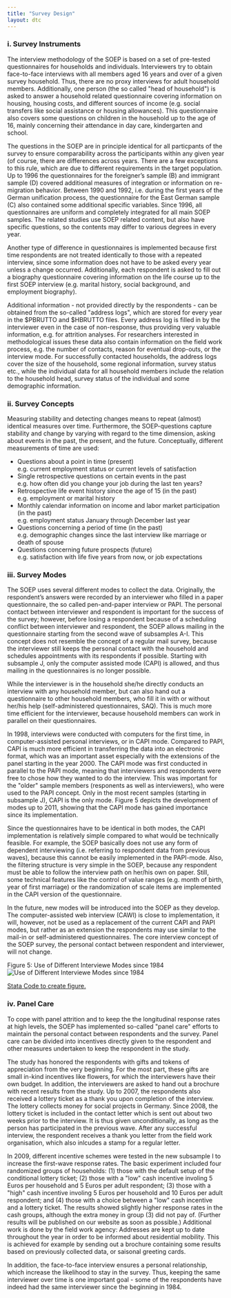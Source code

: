 ```yaml
---
title: "Survey Design"
layout: dtc
---
```


### i. Survey Instruments

The interview methodology of the SOEP is based on a set of pre-tested
questionnaires for households and individuals. Interviewers try to
obtain face-to-face interviews with all members aged 16 years and over
of a given survey household. Thus, there are no proxy interviews for
adult household members. Additionally, one person (the so called
"head of household") is asked to answer a household related
questionnaire covering information on housing, housing costs, and
different sources of income (e.g. social transfers like social
assistance or housing allowances). This questionnaire also covers
some questions on children in the household up to the age of 16, mainly
concerning their attendance in day care, kindergarten and school.

The questions in the SOEP are in principle identical for all particpants
of the survey to ensure comparability across the participants within any
given year (of course, there are differences across years. There are a few exceptions to this rule, which
are due to different requirements in the target population. Up to 1996
the questionnaires for the foreigner’s sample (B) and immigrant sample
(D) covered additional measures of integration or information on
re-migration behavior. Between 1990 and 1992, i.e. during the first
years of the German unification process, the questionnaire for the East
German sample (C) also contained some additional specific variables.
Since 1996, all questionnaires are uniform and completely integrated for
all main SOEP samples. The related studies use SOEP related content, but
also have specific questions, so the contents may differ to various
degrees in every year.

Another type of difference in questionnaires is implemented because
first time respondents are not treated identically to those with a
repeated interview, since some information does not have to be asked
every year unless a change occurred. Additionally, each respondent is
asked to fill out a biography questionnaire covering information on the
life course up to the first SOEP interview (e.g. marital history, social
background, and employment biography).

Additional information - not provided directly by the respondents - can
be obtained from the so-called "address logs", which are stored for
every year in the $PBRUTTO and $HBRUTTO files.
Every address log is filled in by the interviewer even in the case of
non-response, thus providing very valuable information, e.g. for
attrition analyses. For researchers interested in methodological issues
these data also contain information on the field work process, e.g. the
number of contacts, reason for eventual drop-outs, or the interview
mode. For successfully contacted households, the address logs cover the
size of the household, some regional information, survey status etc.,
while the individual data for all household members include the relation
to the household head, survey status of the individual and some
demographic information.

### ii. Survey Concepts

Measuring stability and detecting changes means to repeat (almost)
identical measures over time. Furthermore, the SOEP-questions capture
stability and change by varying with regard to the time dimension,
asking about events in the past, the present, and the future.
Conceptually, different measurements of time are used:

* Questions about a point in time (present)<br>
e.g. current employment status or current levels of satisfaction
* Single retrospective questions on certain events in the past<br> 
e.g. how often did you change your job during the last ten years?
* Retrospective life event history since the age of 15 (in the past)<br> 
e.g. employment or marital history
* Monthly calendar information on income and labor market participation (in the past)<br> 
e.g. employment status January through December last year
* Questions concerning a period of time (in the past)<br> 
e.g. demographic changes since the last interview like marriage or death of spouse
* Questions concerning future prospects (future)<br> 
e.g. satisfaction with life five years from now, or job expectations

### iii. Survey Modes

The SOEP uses several different modes to collect the data. Originally,
the respondent’s answers were recorded by an interviewer who filled in a
paper questionnaire, the so called pen-and-paper interview or PAPI. The
personal contact between interviewer and respondent is important for the
success of the survey; however, before losing a respondent because of a
scheduling conflict between interviewer and respondent, the SOEP allows
mailing in the questionnaire starting from the second wave of subsamples
A-I. This concept does not resemble the concept of a regular mail
survey, because the interviewer still keeps the personal contact with
the household and schedules appointments with its respondents if
possible. Starting with subsample J, only the computer assisted mode
(CAPI) is allowed, and thus mailing in the questionnaires is no longer
possible.

While the interviewer is in the household she/he directly conducts an
interview with any household member, but can also hand out a
questionnaire to other household members, who fill it in with or without
her/his help (self-administered questionnaires, SAQ). This is much more
time efficient for the interviewer, because household members can work
in parallel on their questionnaires.

In 1998, interviews were conducted with computers for the first time, in
computer-assisted personal interviews, or in CAPI mode. Compared to
PAPI, CAPI is much more efficient in transferring the data into an
electronic format, which was an important asset especially with the
extensions of the panel starting in the year 2000. The CAPI mode was
first conducted in parallel to the PAPI mode, meaning that interviewers
and respondents were free to chose how they wanted to do the interview.
This was important for the "older" sample members (responents as well
as interviewers), who were used to the PAPI concept. Only in the most
recent samples (starting in subsample J), CAPI is the only mode. Figure 5 depicts the development of modes up to 2011, showing that the CAPI mode has gained importance since its implementation.

Since the questionnaires have to be identical in both modes, the CAPI
implementation is relatively simple compared to what would be
technically feasible. For example, the SOEP basically does not use any
form of dependent interviewing (i.e. referring to respondent data from
previous waves), because this cannot be easily implemented in the
PAPI-mode. Also, the filtering structure is very simple in the SOEP,
because any respondent must be able to follow the interview path on
her/his own on paper. Still, some technical features like the control of
value ranges (e.g. month of birth, year of first marriage) or the
randomization of scale items are implemented in the CAPI version of the
questionnaire.

In the future, new modes will be introduced into the SOEP as they
develop. The computer-assisted web interview (CAWI) is close to
implementation, it will, however, not be used as a replacement of the
current CAPI and PAPI modes, but rather as an extension the respondents
may use similar to the mail-in or self-administered questionnaires. The
core interview concept of the SOEP survey, the personal contact between
respondent and interviewer, will not change.

Figure 5: Use of Different Interviewe Modes since 1984
![Use of Different Interviewe Modes since
1984](graphics/mode.png)

[Stata Code to create figure.](mode)



### iv. Panel Care

To cope with panel attrition and to keep the the longitudinal response
rates at high levels, the SOEP has implemented so-called "panel care"
efforts to maintain the personal contact between respondents and the
survey. Panel care can be divided into incentives directly given to the
respondent and other measures undertaken to keep the respondent in the
study.

The study has honored the respondents with gifts and tokens of
appreciation from the very beginning. For the most part, these gifts are
small in-kind incentives like flowers, for which the interviewers have
their own budget. In addition, the interviewers are asked to hand out a
brochure with recent results from the study. Up to 2007, the respondents
also received a lottery ticket as a thank you upon completion of the
interview. The lottery collects money for social projects in Germany.
Since 2008, the lottery ticket is included in the contact letter which
is sent out about two weeks prior to the interview. It is thus given
unconditionally, as long as the person has participated in the previous
wave. After any successful interview, the respondent receives a thank
you letter from the field work organisation, which also inlcudes a stamp
for a regular letter.

In 2009, different incentive schemes were tested in the new subsample I
to increase the first-wave response rates. The basic experiment included
four randomized groups of households: (1) those with the default setup
of the conditional lottery ticket; (2) those with a "low" cash
incentive involing 5 Euros per household and 5 Euros per adult
respondent; (3) those with a "high" cash incentive involing 5 Euros
per household and 10 Euros per adult respondent; and (4) those with a
choice between a "low" cash incentive and a lottery ticket. The
results showed slightly higher response rates in the cash groups,
although the extra money in group (3) did not pay of. (Further results
will be published on our website as soon as possible.) Additional work
is done by the field work agency: Addresses are kept up to date
throughout the year in order to be informed about residential mobility.
This is achieved for example by sending out a brochure containing some
results based on previously collected data, or saisonal greeting cards.

In addition, the face-to-face interview ensures a personal relationship,
which increase the likelihood to stay in the survey. Thus, keeping the
same interviewer over time is one important goal - some of the
respondents have indeed had the same interviewer since the beginning in
1984.
